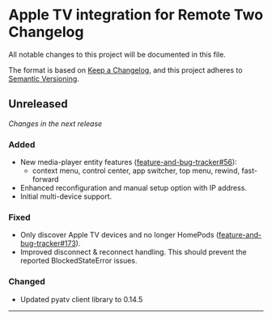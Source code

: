 # Apple TV integration for Remote Two Changelog

All notable changes to this project will be documented in this file.

The format is based on [Keep a Changelog](https://keepachangelog.com/en/1.0.0/),
and this project adheres to [Semantic Versioning](https://semver.org/spec/v2.0.0.html).

## Unreleased

_Changes in the next release_

### Added
- New media-player entity features ([feature-and-bug-tracker#56](https://github.com/unfoldedcircle/feature-and-bug-tracker/issues/56)):
  - context menu, control center, app switcher, top menu, rewind, fast-forward 
- Enhanced reconfiguration and manual setup option with IP address.
- Initial multi-device support.
### Fixed
- Only discover Apple TV devices and no longer HomePods ([feature-and-bug-tracker#173](https://github.com/unfoldedcircle/feature-and-bug-tracker/issues/173)).
- Improved disconnect & reconnect handling. This should prevent the reported BlockedStateError issues.
### Changed
- Updated pyatv client library to 0.14.5

---

